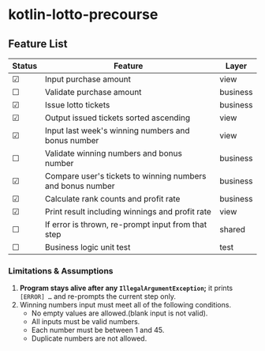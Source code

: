 # kotlin-lotto-precourse

## Feature List
| Status  | Feature                                                    | Layer    |
|---------|------------------------------------------------------------|----------|
| &#9745; | Input purchase amount                                      | view     |
| &#9744; | Validate purchase amount                                   | business |
| &#9745; | Issue lotto tickets                                        | business |
| &#9745; | Output issued tickets sorted ascending                     | view     |
| &#9745; | Input last week's winning numbers and bonus number         | view     |
| &#9744; | Validate winning numbers and bonus number                  | business |
| &#9745; | Compare user's tickets to winning numbers and bonus number | business |
| &#9745; | Calculate rank counts and profit rate                      | business |
| &#9745; | Print result including winnings and profit rate            | view     |
| &#9744; | If error is thrown, re-prompt input from that step         | shared   |
| &#9744; | Business logic unit test                                   | test     |

### Limitations & Assumptions
1. **Program stays alive after any `IllegalArgumentException`;** it prints `[ERROR] …` and re-prompts the current step only.  
2. Winning numbers input must meet all of the following conditions.
   - No empty values are allowed.(blank input is not valid).
   - All inputs must be valid numbers.
   - Each number must be between 1 and 45.
   - Duplicate numbers are not allowed.
